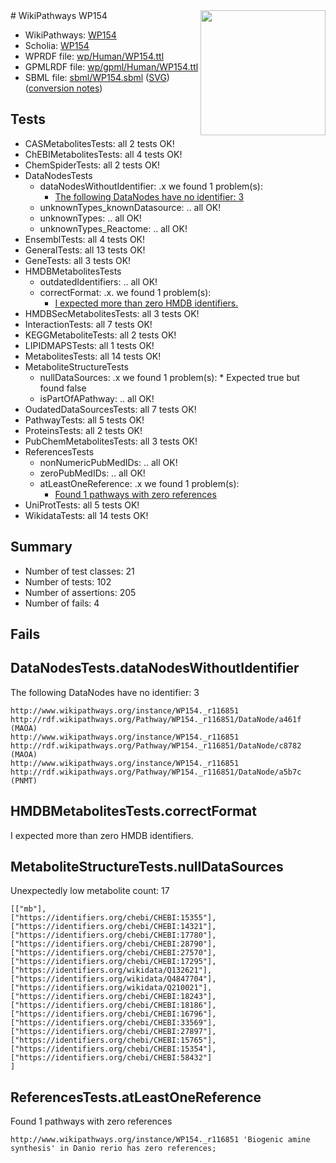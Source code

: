 <img style="float: right; width: 200px" src="../logo.png" />
# WikiPathways WP154

* WikiPathways: [WP154](https://identifiers.org/wikipathways:WP154)
* Scholia: [WP154](https://scholia.toolforge.org/wikipathways/WP154)
* WPRDF file: [wp/Human/WP154.ttl](../wp/Human/WP154.ttl)
* GPMLRDF file: [wp/gpml/Human/WP154.ttl](../wp/gpml/Human/WP154.ttl)
* SBML file: [sbml/WP154.sbml](../sbml/WP154.sbml) ([SVG](../sbml/WP154.svg)) ([conversion notes](../sbml/WP154.txt))

## Tests
* CASMetabolitesTests: all 2 tests OK!
* ChEBIMetabolitesTests: all 4 tests OK!
* ChemSpiderTests: all 2 tests OK!
* DataNodesTests
    * dataNodesWithoutIdentifier: .x we found 1 problem(s):
        * [The following DataNodes have no identifier: 3](#d2d32fa2)
    * unknownTypes_knownDatasource: .. all OK!
    * unknownTypes: .. all OK!
    * unknownTypes_Reactome: .. all OK!
* EnsemblTests: all 4 tests OK!
* GeneralTests: all 13 tests OK!
* GeneTests: all 3 tests OK!
* HMDBMetabolitesTests
    * outdatedIdentifiers: .. all OK!
    * correctFormat: .x. we found 1 problem(s):
        * [I expected more than zero HMDB identifiers.](#ad154c1e)
* HMDBSecMetabolitesTests: all 3 tests OK!
* InteractionTests: all 7 tests OK!
* KEGGMetaboliteTests: all 2 tests OK!
* LIPIDMAPSTests: all 1 tests OK!
* MetabolitesTests: all 14 tests OK!
* MetaboliteStructureTests
    * nullDataSources: .x we found 1 problem(s):
            * Expected true but found false
    * isPartOfAPathway: .. all OK!
* OudatedDataSourcesTests: all 7 tests OK!
* PathwayTests: all 5 tests OK!
* ProteinsTests: all 2 tests OK!
* PubChemMetabolitesTests: all 3 tests OK!
* ReferencesTests
    * nonNumericPubMedIDs: .. all OK!
    * zeroPubMedIDs: .. all OK!
    * atLeastOneReference: .x we found 1 problem(s):
        * [Found 1 pathways with zero references](#35eb778e)
* UniProtTests: all 5 tests OK!
* WikidataTests: all 14 tests OK!


## Summary

* Number of test classes: 21
* Number of tests: 102
* Number of assertions: 205
* Number of fails: 4

## Fails

<a name="d2d32fa2" />

## DataNodesTests.dataNodesWithoutIdentifier

The following DataNodes have no identifier: 3
```
http://www.wikipathways.org/instance/WP154._r116851 http://rdf.wikipathways.org/Pathway/WP154._r116851/DataNode/a461f (MAOA)
http://www.wikipathways.org/instance/WP154._r116851 http://rdf.wikipathways.org/Pathway/WP154._r116851/DataNode/c8782 (MAOA)
http://www.wikipathways.org/instance/WP154._r116851 http://rdf.wikipathways.org/Pathway/WP154._r116851/DataNode/a5b7c (PNMT)
```

<a name="ad154c1e" />

## HMDBMetabolitesTests.correctFormat

I expected more than zero HMDB identifiers.
<a name="91904190" />

## MetaboliteStructureTests.nullDataSources

Unexpectedly low metabolite count: 17
```
[["mb"],
["https://identifiers.org/chebi/CHEBI:15355"],
["https://identifiers.org/chebi/CHEBI:14321"],
["https://identifiers.org/chebi/CHEBI:17780"],
["https://identifiers.org/chebi/CHEBI:28790"],
["https://identifiers.org/chebi/CHEBI:27570"],
["https://identifiers.org/chebi/CHEBI:17295"],
["https://identifiers.org/wikidata/Q132621"],
["https://identifiers.org/wikidata/Q4847704"],
["https://identifiers.org/wikidata/Q210021"],
["https://identifiers.org/chebi/CHEBI:18243"],
["https://identifiers.org/chebi/CHEBI:18186"],
["https://identifiers.org/chebi/CHEBI:16796"],
["https://identifiers.org/chebi/CHEBI:33569"],
["https://identifiers.org/chebi/CHEBI:27897"],
["https://identifiers.org/chebi/CHEBI:15765"],
["https://identifiers.org/chebi/CHEBI:15354"],
["https://identifiers.org/chebi/CHEBI:58432"]
]
```

<a name="35eb778e" />

## ReferencesTests.atLeastOneReference

Found 1 pathways with zero references
```
http://www.wikipathways.org/instance/WP154._r116851 'Biogenic amine synthesis' in Danio rerio has zero references; 
```

